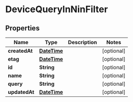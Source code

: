 
# DeviceQueryInNinFilter

## Properties
Name | Type | Description | Notes
------------ | ------------- | ------------- | -------------
**createdAt** | [**DateTime**](DateTime.md) |  |  [optional]
**etag** | [**DateTime**](DateTime.md) |  |  [optional]
**id** | **String** |  |  [optional]
**name** | **String** |  |  [optional]
**query** | **String** |  |  [optional]
**updatedAt** | [**DateTime**](DateTime.md) |  |  [optional]




